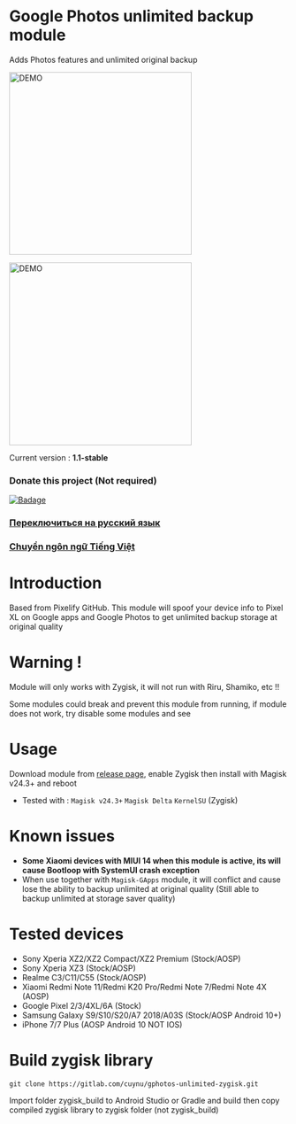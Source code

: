 # Google Photos unlimited backup module
Adds Photos features and unlimited original backup

<a href="https://gitlab.com/cuynu/gphotos-unlimited-zygisk#usage">
<img alt="DEMO" src="https://github.com/cuynu/gphotos-unlimited-zygisk/assets/90895715/ac4b0200-88f2-4082-b8cb-44d7742258e2" width="330" height="330" />
</a>

</p>

<a href="https://gitlab.com/cuynu/gphotos-unlimited-zygisk#usage">
<img alt="DEMO" src="https://github.com/cuynu/gphotos-unlimited-zygisk/assets/90895715/305700fc-79cb-4391-a038-0da186a66759" width="330" height="330" />
</a>

</p>

Current version : **1.1-stable**

### Donate this project (Not required)
<p align="left">
    <a href="https://github.com/sponsors/cuynu"><img src="https://img.shields.io/badge/Support%20Project-%E2%9D%A4-%23db61a2.svg?&logo=github&logoColor=white&labelColor=181717&style=flat-square" alt="Badage"></img></a>


### [Переключиться на русский язык](https://gitlab.com/cuynu/gphotos-unlimited-zygisk/-/wikis/RU)

### [Chuyển ngôn ngữ Tiếng Việt](https://gitlab.com/cuynu/gphotos-unlimited-zygisk/-/wikis/VI)

# Introduction 
Based from Pixelify GitHub. This module will spoof your device info to Pixel XL on Google apps and Google Photos to get unlimited backup storage at original quality

# Warning !
Module will only works with Zygisk, it will not run with Riru, Shamiko, etc !!

Some modules could break and prevent this module from running, if module does not work, try disable some modules and see

# Usage 
Download module from [release page](https://gitlab.com/cuynu/gphotos-unlimited-zygisk/-/releases), enable Zygisk then install with Magisk v24.3+ and reboot
- Tested with : `Magisk v24.3+` `Magisk Delta` `KernelSU` (Zygisk)

# Known issues 
- **Some Xiaomi devices with MIUI 14 when this module is active, its will cause Bootloop with SystemUI crash exception**
- When use together with `Magisk-GApps` module, it will conflict and cause lose the ability to backup unlimited at original quality (Still able to backup unlimited at storage saver quality)

# Tested devices
- Sony Xperia XZ2/XZ2 Compact/XZ2 Premium (Stock/AOSP)
- Sony Xperia XZ3 (Stock/AOSP)
- Realme C3/C11/C55 (Stock/AOSP)
- Xiaomi Redmi Note 11/Redmi K20 Pro/Redmi Note 7/Redmi Note 4X (AOSP)
- Google Pixel 2/3/4XL/6A (Stock)
- Samsung Galaxy S9/S10/S20/A7 2018/A03S (Stock/AOSP Android 10+)
- iPhone 7/7 Plus (AOSP Android 10 NOT IOS)

# Build zygisk library
`git clone https://gitlab.com/cuynu/gphotos-unlimited-zygisk.git`

Import folder zygisk_build to Android Studio or Gradle and build then copy compiled zygisk library to zygisk folder (not zygisk_build)
